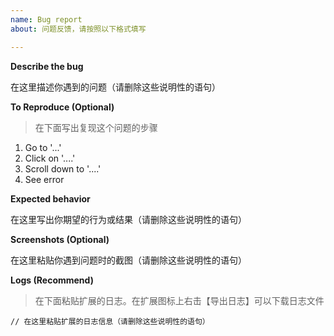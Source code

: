 ```yaml
---
name: Bug report
about: 问题反馈，请按照以下格式填写

---
```


**Describe the bug**

在这里描述你遇到的问题（请删除这些说明性的语句）

**To Reproduce (Optional)**

> 在下面写出复现这个问题的步骤

1. Go to '...'
2. Click on '....'
3. Scroll down to '....'
4. See error

**Expected behavior**

在这里写出你期望的行为或结果（请删除这些说明性的语句）

**Screenshots (Optional)**

在这里粘贴你遇到问题时的截图（请删除这些说明性的语句）

**Logs (Recommend)**

> 在下面粘贴扩展的日志。在扩展图标上右击【导出日志】可以下载日志文件

```text
// 在这里粘贴扩展的日志信息（请删除这些说明性的语句）
```
